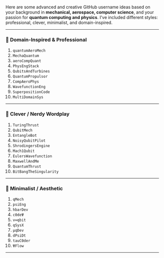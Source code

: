 Here are some advanced and creative GitHub username ideas based on your background in **mechanical, aerospace, computer science**, and your passion for **quantum computing and physics**. I've included different styles: professional, clever, minimalist, and domain-inspired.

---

### 🚀 **Domain-Inspired & Professional**

1. `quantumAeroMech`
2. `MechaQuantum`
3. `aeroCompQuant`
4. `PhysEngStack`
5. `QubitsAndTurbines`
6. `QuantumPropulsor`
7. `CompAeroPhys`
8. `WavefunctionEng`
9. `SuperpositionCode`
10. `MultiDomainSys`

---

### 🧠 **Clever / Nerdy Wordplay**

1. `TuringThrust`
2. `QubitMech`
3. `EntangleBot`
4. `NoisyQubitPilot`
5. `ShrodingersEngine`
6. `Mach1Qubit`
7. `EulersWavefunction`
8. `MaxwellAndMe`
9. `QuantumThrust`
10. `BitBangTheSingularity`

---

### 🌌 **Minimalist / Aesthetic**

1. `qMech`
2. `psiEng`
3. `hbarDev`
4. `c0deΨ`
5. `v∞qbit`
6. `qSysX`
7. `µqDev`
8. `dPsiDt`
9. `tauC0der`
10. `ΨFlow`

---
